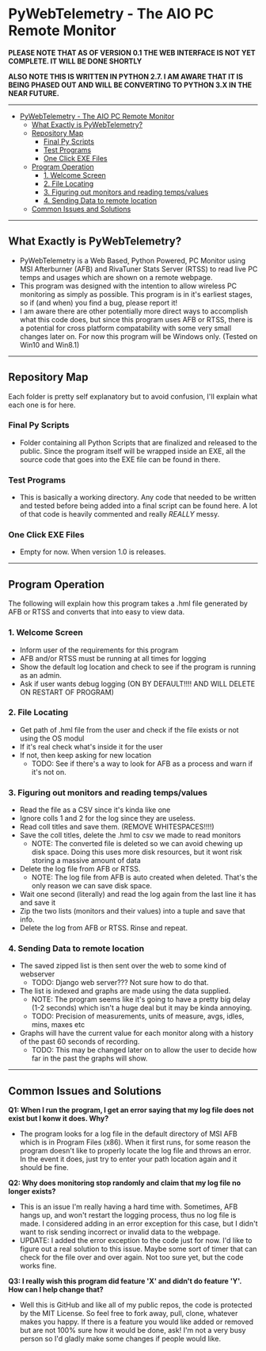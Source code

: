 # PyWebTelemetry - The AIO PC Remote Monitor

**PLEASE NOTE THAT AS OF VERSION 0.1 THE WEB INTERFACE IS NOT YET COMPLETE. IT WILL BE DONE SHORTLY**

**ALSO NOTE THIS IS WRITTEN IN PYTHON 2.7. I AM AWARE THAT IT IS BEING PHASED OUT AND WILL BE CONVERTING TO PYTHON 3.X IN THE NEAR FUTURE.**

---

<!-- TOC -->

- [PyWebTelemetry - The AIO PC Remote Monitor](#pywebtelemetry---the-aio-pc-remote-monitor)
    - [What Exactly is PyWebTelemetry?](#what-exactly-is-pywebtelemetry)
    - [Repository Map](#repository-map)
        - [Final Py Scripts](#final-py-scripts)
        - [Test Programs](#test-programs)
        - [One Click EXE Files](#one-click-exe-files)
    - [Program Operation](#program-operation)
        - [1. Welcome Screen](#1-welcome-screen)
        - [2. File Locating](#2-file-locating)
        - [3. Figuring out monitors and reading temps/values](#3-figuring-out-monitors-and-reading-tempsvalues)
        - [4. Sending Data to remote location](#4-sending-data-to-remote-location)
    - [Common Issues and Solutions](#common-issues-and-solutions)

<!-- /TOC -->

---

## What Exactly is PyWebTelemetry?
  - PyWebTelemetry is a Web Based, Python Powered, PC Monitor using MSI Afterburner (AFB) and RivaTuner Stats Server (RTSS) to read live PC temps and usages which are shown on a remote webpage.
  - This program was designed with the intention to allow wireless PC monitoring as simply as possible.  This program is in it's earliest stages, so if (and when) you find a bug, please report it! 
  - I am aware there are other potentially more direct ways to accomplish what this code does, but since this program uses AFB or RTSS, there is a potential for cross platform compatability with some very small changes later on.  For now this program will be Windows only. (Tested on Win10 and Win8.1)

---

## Repository Map
Each folder is pretty self explanatory but to avoid confusion, I'll explain what each one is for here.

### Final Py Scripts
- Folder containing all Python Scripts that are finalized and released to the public.  Since the program itself will be wrapped inside an EXE, all the source code that goes into the EXE file can be found in there.

### Test Programs
- This is basically a working directory.  Any code that needed to be written and tested before being added into a final script can be found here. A lot of that code is heavily commented and really *REALLY* messy.  

### One Click EXE Files
- Empty for now.  When version 1.0 is releases.



---

## Program Operation
The following will explain how this program takes a .hml file generated by AFB or RTSS and converts that into easy to view data. 

### 1. Welcome Screen
- Inform user of the requirements for this program 
- AFB and/or RTSS must be running at all times for logging
- Show the default log location and check to see if the program is running as an admin.
- Ask if user wants debug logging (ON BY DEFAULT!!!! AND WILL DELETE ON RESTART OF PROGRAM)

### 2. File Locating
   - Get path of .hml file from the user and check if the file exists or not using the OS modul
   - If it's real check what's inside it for the user
   - If not, then keep asking for new location
       - TODO: See if there's a way to look for AFB as a process and warn if it's not on.

### 3. Figuring out monitors and reading temps/values
- Read the file as a CSV since it's kinda like one
- Ignore colls 1 and 2 for the log since they are useless.
- Read coll titles and save them.  (REMOVE WHITESPACES!!!!)
- Save the coll titles, delete the .hml to csv we made to read monitors
    - NOTE: The converted file is deleted so we can avoid chewing up disk space. Doing this uses more disk resources, but it wont risk storing a massive amount of data
- Delete the log file from AFB or RTSS.
    - NOTE: The log file from AFB is auto created when deleted. That's the only reason we can save disk space.
- Wait one second (literally) and read the log again from the last line it has and save it
- Zip the two lists (monitors and their values) into a tuple and save that info. 
- Delete the log from AFB or RTSS. Rinse and repeat.

### 4. Sending Data to remote location
- The saved zipped list is then sent over the web to some kind of webserver
    - TODO: Django web server??? Not sure how to do that.
- The list is indexed and graphs are made using the data supplied.
    - NOTE: The program seems like it's going to have a pretty big delay (1-2 seconds) which isn't a huge deal but it may be kinda annoying.  
    - TODO: Precision of measurements, units of measure, avgs, idles, mins, maxes etc
- Graphs will have the current value for each monitor along with a history of the past 60 seconds of recording. 
    - TODO: This may be changed later on to allow the user to decide how far in the past the graphs will show.

---

## Common Issues and Solutions
**Q1: When I run the program, I get an error saying that my log file does not exist but I konw it does. Why?**
   - The program looks for a log file in the default directory of MSI AFB which is in Program Files (x86).  When it first runs, for some reason the program doesn't like to properly locate the log file and throws an error.  In the event it does, just try to enter your path location again and it should be fine.

**Q2: Why does monitoring stop randomly and claim that my log file no longer exists?**
   - This is an issue I'm really having a hard time with.  Sometimes, AFB hangs up, and won't restart the logging process, thus no log file is made. I considered adding in an error exception for this case, but I didn't want to risk sending incorrect or invalid data to the webpage.
   - UPDATE: I added the error exception to the code just for now.  I'd like to figure out a real solution to this issue.  Maybe some sort of timer that can check for the file over and over again. Not too sure yet, but the code works fine. 

**Q3: I really wish this program did feature 'X' and didn't do feature 'Y'. How can I help change that?**
   - Well this is GitHub and like all of my public repos, the code is protected by the MIT License.  So feel free to fork away, pull, clone, whatever makes you happy.  If there is a feature you would like added or removed but are not 100% sure how it would be done, ask! I'm not a very busy person so I'd gladly make some changes if people would like. 
